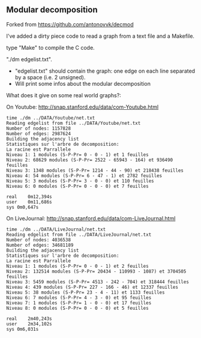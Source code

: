 ## Modular decomposition
Forked from https://github.com/antonovvk/decmod

I've added a dirty piece code to read a graph from a text file and a Makefile.

type "Make" to compile the C code.

"./dm edgelist.txt".

- "edgelist.txt" should contain the graph: one edge on each line separated by a space (i.e. 2 unsigned).
- Will print some infos about the modular decomposition


What does it give on some real world graphs?:

On Youtube: http://snap.stanford.edu/data/com-Youtube.html
```
time ./dm ../DATA/Youtube/net.txt
Reading edgelist from file ../DATA/Youtube/net.txt
Number of nodes: 1157828
Number of edges: 2987624
Building the adjacency list
Statistiques sur l'arbre de decomposition:
La racine est Parrallele
Niveau 1: 1 modules (S-P-Pr= 0 - 0 - 1) et 1 feuilles
Niveau 2: 68629 modules (S-P-Pr= 2522 - 65943 - 164) et 936490 feuilles
Niveau 3: 1348 modules (S-P-Pr= 1214 - 44 - 90) et 218438 feuilles
Niveau 4: 54 modules (S-P-Pr= 6 - 47 - 1) et 2782 feuilles
Niveau 5: 3 modules (S-P-Pr= 3 - 0 - 0) et 110 feuilles
Niveau 6: 0 modules (S-P-Pr= 0 - 0 - 0) et 7 feuilles

real	0m12,394s
user	0m11,686s
sys	0m0,647s
```

On LiveJournal: http://snap.stanford.edu/data/com-LiveJournal.html
```
time ./dm ../DATA/LiveJournal/net.txt 
Reading edgelist from file ../DATA/LiveJournal/net.txt
Number of nodes: 4036538
Number of edges: 34681189
Building the adjacency list
Statistiques sur l'arbre de decomposition:
La racine est Parrallele
Niveau 1: 1 modules (S-P-Pr= 0 - 0 - 1) et 2 feuilles
Niveau 2: 132514 modules (S-P-Pr= 20434 - 110993 - 1087) et 3704505 feuilles
Niveau 3: 5459 modules (S-P-Pr= 4513 - 242 - 704) et 318444 feuilles
Niveau 4: 439 modules (S-P-Pr= 227 - 166 - 46) et 12337 feuilles
Niveau 5: 38 modules (S-P-Pr= 23 - 4 - 11) et 1133 feuilles
Niveau 6: 7 modules (S-P-Pr= 4 - 3 - 0) et 95 feuilles
Niveau 7: 1 modules (S-P-Pr= 1 - 0 - 0) et 17 feuilles
Niveau 8: 0 modules (S-P-Pr= 0 - 0 - 0) et 5 feuilles

real	2m40,243s
user	2m34,102s
sys	0m6,031s
```



